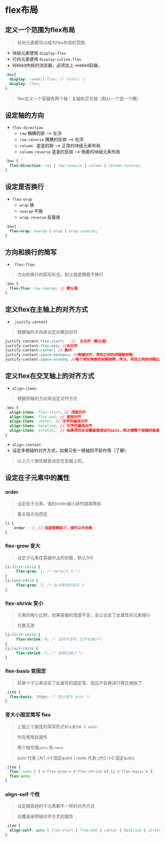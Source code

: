 # flex布局

## 定义一个范围为flex布局

> 任何元素都可以成为flex布局的范围

- 块级元素使用 `display:flex`
- 行内元素使用 `display:inline-flex`
- Webkit内核的浏览器，必须加上-webkit前缀。

```css
.box{
  display: -webkit-flex; /* Safari */
  display: flex;
}
```

> flex定义一个容器有两个轴：主轴和交叉轴（默认一个竖一个横）

## 设定轴的方向

- `flex-direction` 
  - `row`  横横的排 --> 左浮
  -  `row-reverse`  横横的反排 --> 右浮
  - `column `  竖竖的排 --> 正常的块级元素布局
  - `column-reverse`  竖竖的反排 --> 倒着的块级元素布局

```css
.box {
  flex-direction: row | row-reverse | column | column-reverse;
}
```



## 设定是否换行

- `flex-wrap`
  - `wrap` 换
  - `nowrap` 不换
  - `wrap-reverse` 反着换

```css
.box{
  flex-wrap: nowrap | wrap | wrap-reverse;
}
```

## 方向和换行的简写

- ` flex-flow` 

> 方向和换行的简写形式，默认值是横着不换行

```css
.box {
  flex-flow: row nowrap; // 默认值
}
```

## 定义flex在主轴上的对齐方式

- ` justify-content`

> 根据轴的方向来设定向哪边对齐

```css
justify-content:flex-start;   //  左对齐（默认值）
justify-content:flex-end; //右对齐
justify-content:center; // 居中
justify-content:space-between; //两端对齐，项目之间的间隔都相等。
justify-content:space-around; //每个项目两侧的间隔相等。所以，项目之间的间隔比项目与边框的间隔大一倍。
```

## 定义flex在交叉轴上的对齐方式

- `align-items`

> 根据侧轴的方向来设定对齐方式

```css
.box {
  align-items: flex-start; // 顶部对齐
  align-items: flex-end; // 底部对齐
  align-items: center; // 文字的基线对齐
  align-items: baseline; // 文字的基线对齐
  align-items: stretch;  // 如果项目未设置高度或设为auto，将占满整个容器的高度。
}
```

- `align-content`
- 设定多根轴的对齐方式，如果只有一根轴则不起作用（了解）

> 以上几个属性都是设定在容器上的。

## 设定在子元素中的属性

### order

> 设定给子元素，谁的order越小排列就越靠前
>
> 看主轴方向而定

```css
li {
	order : 2; // 这就很靠前了，值可以为负数  
}
```

### flex-grow 变大

> 设定子元素在容器中占的份数，默认为0

```css
li:first-child {
	 flex-grow: 1; /* default 0 */
}
li:last-child {
	 flex-grow: 2; /* 会占两倍的空间 */
}
```

### flex-shrink 变小

> 元素的缩小比例，如果容器的宽度不足，会让设定了此属性的元素缩小
>
> 负数无效

```css
li:first-child {
	 flex-shrink: 0; /* 空间不足时，它不会缩小*/
}
li:last-child {
	 flex-shrink: 1; /* 会等比缩小 */
}
```

### flex-basis 变固定

> 给某个子元素设定了此属性的固定宽、高后不会再进行等比缩放了

```css
.item {
  flex-basis: 100px; /* 默认值为 auto */
}
```

### 变大小固定简写 flex

> 上面三个属性的简写形式`默认值为0 1 auto`
>
> 优先使用此属性
>
> 两个缩写值`auto`  和 `none `
>
> auto 代表 (大1 小1  固定auto)   | none 代表  (大0 小0 固定auto)

```css
.item {
  flex: none | [ <'flex-grow'> <'flex-shrink'>? || <'flex-basis'> ];
  flex:auto;
}
```

### align-self 个性

> 设定跟其他的子元素都不一样的对齐方式
>
> 会覆盖掉侧轴对齐方式的属性 

```css
.item {
  align-self: auto | flex-start | flex-end | center | baseline | stretch;
}
```

